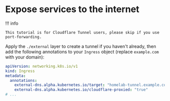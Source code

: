 # Expose services to the internet

!!! info

    This tutorial is for Cloudflare Tunnel users, please skip if you use port-forwarding.

Apply the `./external` layer to create a tunnel if you haven't already,
then add the following annotations to your `Ingress` object (replace `example.com` with your domain):

```yaml
apiVersion: networking.k8s.io/v1
kind: Ingress
metadata:
  annotations:
    external-dns.alpha.kubernetes.io/target: "homelab-tunnel.example.com"
    external-dns.alpha.kubernetes.io/cloudflare-proxied: "true"
# ...
```
